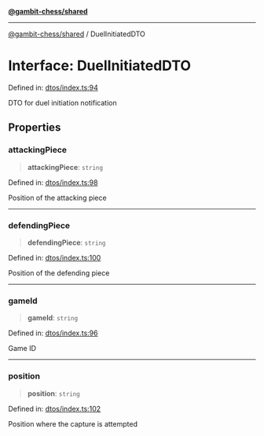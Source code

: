 [**@gambit-chess/shared**](../README.md)

***

[@gambit-chess/shared](../globals.md) / DuelInitiatedDTO

# Interface: DuelInitiatedDTO

Defined in: [dtos/index.ts:94](https://github.com/cango91/gambit-chess/blob/d79bd73a9b1359341cbe89b368f1eb5b66a60564/shared/src/dtos/index.ts#L94)

DTO for duel initiation notification

## Properties

### attackingPiece

> **attackingPiece**: `string`

Defined in: [dtos/index.ts:98](https://github.com/cango91/gambit-chess/blob/d79bd73a9b1359341cbe89b368f1eb5b66a60564/shared/src/dtos/index.ts#L98)

Position of the attacking piece

***

### defendingPiece

> **defendingPiece**: `string`

Defined in: [dtos/index.ts:100](https://github.com/cango91/gambit-chess/blob/d79bd73a9b1359341cbe89b368f1eb5b66a60564/shared/src/dtos/index.ts#L100)

Position of the defending piece

***

### gameId

> **gameId**: `string`

Defined in: [dtos/index.ts:96](https://github.com/cango91/gambit-chess/blob/d79bd73a9b1359341cbe89b368f1eb5b66a60564/shared/src/dtos/index.ts#L96)

Game ID

***

### position

> **position**: `string`

Defined in: [dtos/index.ts:102](https://github.com/cango91/gambit-chess/blob/d79bd73a9b1359341cbe89b368f1eb5b66a60564/shared/src/dtos/index.ts#L102)

Position where the capture is attempted
